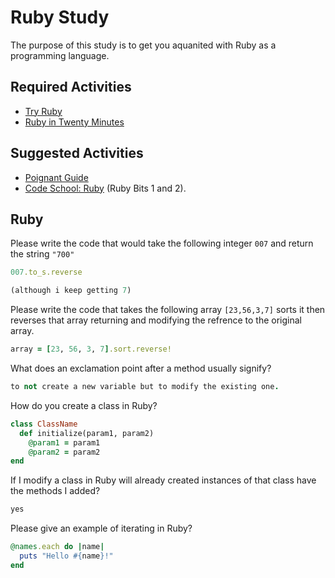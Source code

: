 # Ruby Study

The purpose of this study is to get you aquanited with Ruby as a programming
language.

## Required Activities

-   [Try Ruby](http://tryruby.org/)
-   [Ruby in Twenty Minutes](https://www.ruby-lang.org/en/documentation/quickstart/)

## Suggested Activities

-   [Poignant Guide](http://poignant.guide/)
-   [Code School: Ruby](https://www.codeschool.com/learn/ruby) (Ruby Bits 1 and 2).

## Ruby

Please write the code that would take the following integer `007` and return the
string `"700"`

```ruby
007.to_s.reverse

(although i keep getting 7)
```

Please write the code that takes the following array `[23,56,3,7]` sorts it
then reverses that array returning and modifying the refrence to the original
array.

```ruby
array = [23, 56, 3, 7].sort.reverse!
```

What does an exclamation point after a method usually signify?

```ruby
to not create a new variable but to modify the existing one.
```

How do you create a class in Ruby?

```ruby
class ClassName
  def initialize(param1, param2)
    @param1 = param1
    @param2 = param2
end
```

If I modify a class in Ruby will already created instances of that class have
the methods I added?

```ruby
yes
```

Please give an example of iterating in Ruby?

```ruby
@names.each do |name|
  puts "Hello #{name}!"
end
```
